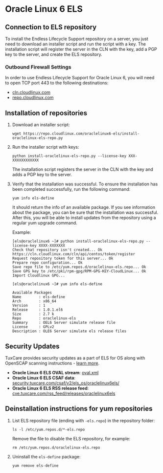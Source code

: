 # Oracle Linux 6 ELS

## Connection to ELS repository

To install the Endless Lifecycle Support repository on a server, you just need to download an installer script and run the script with a key. The installation script will register the server in the CLN with the key, add a PGP key to the server, and create the ELS repository.

### Outbound Firewall Settings

In order to use Endless Lifecycle Support for Oracle Linux 6, you will need to open TCP port 443 to the following destinations:

* [cln.cloudlinux.com](http://cln.cloudlinux.com)
* [repo.cloudlinux.com](http://repo.cloudlinux.com)

## Installation of repositories

1. Download an installer script:
   
   <CodeWithCopy>

   ```
   wget https://repo.cloudlinux.com/oraclelinux6-els/install-oraclelinux-els-repo.py
   ```

   </CodeWithCopy>

2. Run the installer script with keys:

   <CodeWithCopy>
   
   ```
   python install-oraclelinux-els-repo.py --license-key XXX-XXXXXXXXXXXX
   ```

   </CodeWithCopy>

   The installation script registers the server in the CLN with the key and adds a PGP key to the server.

3. Verify that the installation was successful. To ensure the installation has been completed successfully, run the following command:
   
   <CodeWithCopy>

   ```
   yum info els-define
   ```

   </CodeWithCopy>

   It should return the info of an available package. If you see information about the package, you can be sure that the installation was successful.
   After this, you will be able to install updates from the repository using a regular yum upgrade command.

   Example:

   ```
   [els@oraclelinux6 ~]# python install-oraclelinux-els-repo.py --license-key XXXX-XXXXXXX
   Check that repository isn't created... Ok
   https://cln.cloudlinux.com/cln/api/centos/token/register
   Request repository token for this server... Ok
   Prepare repo configuration... Ok
   Save repo file to /etc/yum.repos.d/oraclelinux-els.repo... Ok
   Save GPG key to /etc/pki/rpm-gpg/RPM-GPG-KEY-CloudLinux... Ok
   Import Cloudlinux GPG...

   [els@oraclelinux6 ~]# yum info els-define

   Available Packages
   Name        : els-define
   Arch        : x86_64
   Version     : 1
   Release     : 1.0.1.el6
   Size        : 2.7 k
   Repo        : oraclelinux-els
   Summary     : OEL6 Server simulate release file
   License     : GPLv2
   Description : OLE6 Server simulate els release files
   ```

## Security Updates

TuxCare provides security updates as a part of ELS for OS along with OpenSCAP scanning instructions - [learn more](./security-updates).

* **Oracle Linux 6 ELS OVAL stream**: [oval.xml](https://security.tuxcare.com/oval/els_os/oraclelinux6els/oval.xml)
* **Oracle Linux 6 ELS CSAF data**: [security.tuxcare.com/csaf/v2/els_os/oraclelinux6els/](https://security.tuxcare.com/csaf/v2/els_os/oraclelinux6els/)
* **Oracle Linux 6 ELS RSS release feed**: [cve.tuxcare.com/rss_feed/releases/oraclelinux6els](https://cve.tuxcare.com/rss_feed/releases/oraclelinux6els)

## Deinstallation instructions for yum repositories

1. List ELS repository file (ending with `-els.repo`) in the repository folder:

   <CodeWithCopy>

   ```
   ls -l /etc/yum.repos.d/*-els.repo
   ```

   </CodeWithCopy>

   Remove the file to disable the ELS repository, for example:

   <CodeWithCopy>

   ```
   rm /etc/yum.repos.d/oraclelinux-els.repo
   ```

   </CodeWithCopy>

2. Uninstall the `els-define` package:

   <CodeWithCopy>

   ```
   yum remove els-define
   ```

   </CodeWithCopy>
